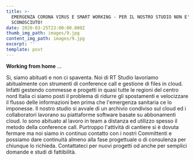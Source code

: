 ```yaml
---
title: >-
  EMERGENZA CORONA VIRUS E SMART WORKING - PER IL NOSTRO STUDIO NON E' UNO
  SCONOSCIUTO!
date: 2020-03-25T23:00:00.000Z
thumb_img_path: images/9.jpg
content_img_path: images/9.jpg
excerpt: ''
template: post
---
```

**Working from home** ...

Si, siamo abituati e non ci spaventa. Noi di RT Studio lavoriamo abitualmente con strumenti di conference call e gestione di files in cloud. Infatti gestendo commesse e progetti in quasi tutte le regioni del centro nord Italia ci siamo posti il problema di ridurre gli spostamenti e velocizzare il flusso delle informazioni ben prima che l'emergenza sanitaria ce lo imponesse. Il nostro studio si avvale di un archivio condiviso sul cloud ed i collaboratori lavorano su piattaforme software basate su abbonamenti cloud. Io sono abituato al lavoro in team a distanza ed utilizzo spesso il metodo della conference call. Purtroppo l'attività di cantiere si è dovuta fermare ma noi siamo in continuo contatto con i nostri Committenti e possiamo dare continuità almeno alla fase progettuale o di consulenza per chiunque lo richieda. Contattateci per nuovi progetti od anche per semplici domande e studi di fattibilità.